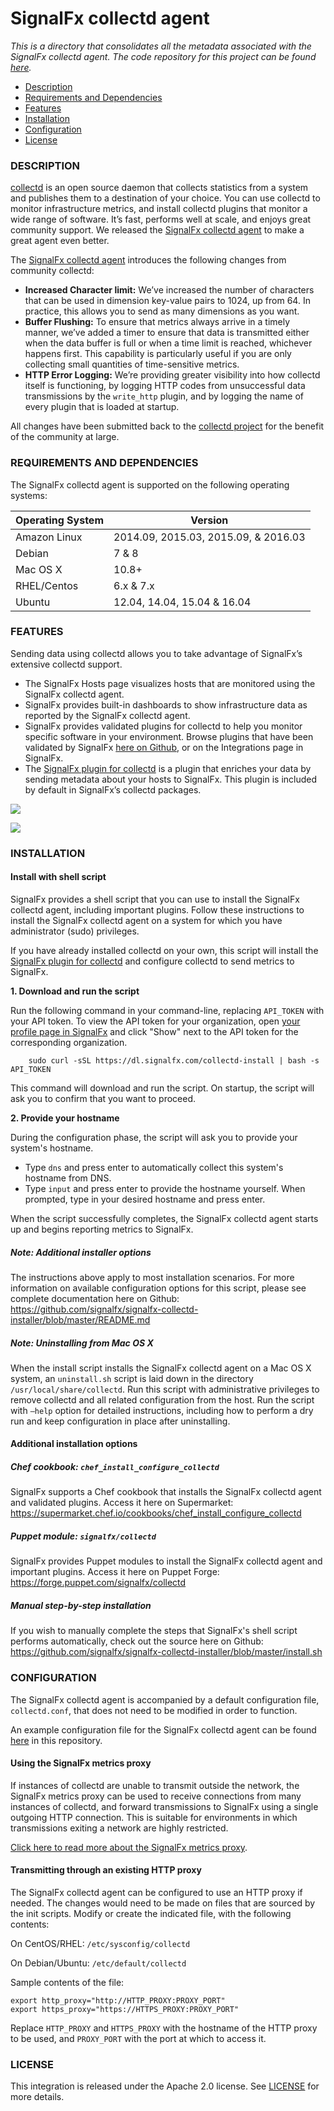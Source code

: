 # SignalFx collectd agent

_This is a directory that consolidates all the metadata associated with the SignalFx collectd agent. The code repository for this project can be found [here](https://github.com/signalfx/collectd/)._

- [Description](#description)
- [Requirements and Dependencies](#requirements-and-dependencies)
- [Features](#features)
- [Installation](#installation)
- [Configuration](#configuration)
- [License](#license)

### DESCRIPTION

[collectd](http://collectd.org) is an open source daemon that collects statistics from a system and publishes them to a destination of your choice. You can use collectd to monitor infrastructure metrics, and install collectd plugins that monitor a wide range of software. It’s fast, performs well at scale, and enjoys great community support. We released the [SignalFx collectd agent](https://github.com/signalfx/collectd) to make a great agent even better.

The [SignalFx collectd agent](https://github.com/signalfx/collectd) introduces the following changes from community collectd:

* **Increased Character limit:** We’ve increased the number of characters that can be used in dimension key-value pairs to 1024, up from 64. In practice, this allows you to send as many dimensions as you want.
* **Buffer Flushing:** To ensure that metrics always arrive in a timely manner, we’ve added a timer to ensure that data is transmitted either when the data buffer is full or when a time limit is reached, whichever happens first. This capability is particularly useful if you are only collecting small quantities of time-sensitive metrics.
* **HTTP Error Logging:** We’re providing greater visibility into how collectd itself is functioning, by logging HTTP codes from unsuccessful data transmissions by the `write_http` plugin, and by logging the name of every plugin that is loaded at startup.

All changes have been submitted back to the [collectd project](http://collectd.org) for the benefit of the community at large.

### REQUIREMENTS AND DEPENDENCIES

The SignalFx collectd agent is supported on the following operating systems:

| Operating System  | Version        |
|-----------|----------------|
| Amazon Linux | 2014.09, 2015.03, 2015.09, & 2016.03 |
| Debian  | 7 & 8 |
| Mac OS X | 10.8+ |
| RHEL/Centos | 6.x & 7.x |
| Ubuntu  | 12.04, 14.04, 15.04 & 16.04 |

### FEATURES

Sending data using collectd allows you to take advantage of SignalFx’s extensive collectd support.

- The SignalFx Hosts page visualizes hosts that are monitored using the SignalFx collectd agent.
- SignalFx provides built-in dashboards to show infrastructure data as reported by the SignalFx collectd agent.
- SignalFx provides validated plugins for collectd to help you monitor specific software in your environment. Browse plugins that have been validated by SignalFx [here on Github](http://signalfx.github.io), or on the Integrations page in SignalFx.
- The [SignalFx plugin for collectd](../collectd-signalfx) is a plugin that enriches your data by sending metadata about your hosts to SignalFx. This plugin is included by default in SignalFx’s collectd packages.

![](./img/collectdhostspage.png)

![](./img/hostspagesinglehost.png)

### INSTALLATION

#### Install with shell script

SignalFx provides a shell script that you can use to install the SignalFx collectd agent, including important plugins. Follow these instructions to install the SignalFx collectd agent on a system for which you have administrator (sudo) privileges.

If you have already installed collectd on your own, this script will install the [SignalFx plugin for collectd](../collectd-signalfx) and configure collectd to send metrics to SignalFx.

**1. Download and run the script**

 Run the following command in your command-line, replacing `API_TOKEN` with your API token. To view the API token for your organization, open [your profile page in SignalFx](https://app.signalfx.com/#/myprofile) and click "Show" next to the API token for the corresponding organization.

        sudo curl -sSL https://dl.signalfx.com/collectd-install | bash -s API_TOKEN

 This command will download and run the script. On startup, the script will ask you to confirm that you want to proceed.

**2. Provide your hostname**

 During the configuration phase, the script will ask you to provide your system's hostname.

 * Type `dns` and press enter to automatically collect this system's hostname from DNS.
 * Type `input` and press enter to provide the hostname yourself. When prompted, type in your desired hostname and press enter.

When the script successfully completes, the SignalFx collectd agent starts up and begins reporting metrics to SignalFx.

##### Note: Additional installer options

The instructions above apply to most installation scenarios. For more information on available configuration options for this script, please see complete documentation here on Github: https://github.com/signalfx/signalfx-collectd-installer/blob/master/README.md

##### Note: Uninstalling from Mac OS X

When the install script installs the SignalFx collectd agent on a Mac OS X system, an `uninstall.sh` script is laid down in the directory `/usr/local/share/collectd`. Run this script with administrative privileges to remove collectd and all related configuration from the host. Run the script with `–help` option for detailed instructions, including how to perform a dry run and keep configuration in place after uninstalling.

#### Additional installation options

##### Chef cookbook: `chef_install_configure_collectd`

SignalFx supports a Chef cookbook that installs the SignalFx collectd agent and validated plugins. Access it here on Supermarket: https://supermarket.chef.io/cookbooks/chef_install_configure_collectd

##### Puppet module: `signalfx/collectd`

SignalFx provides Puppet modules to install the SignalFx collectd agent and important plugins. Access it here on Puppet Forge:
https://forge.puppet.com/signalfx/collectd

##### Manual step-by-step installation

If you wish to manually complete the steps that SignalFx's shell script performs automatically, check out the source here on Github: https://github.com/signalfx/signalfx-collectd-installer/blob/master/install.sh

### CONFIGURATION

The SignalFx collectd agent is accompanied by a default configuration file, `collectd.conf`, that does not need to be modified in order to function.

An example configuration file for the SignalFx collectd agent can be found [here](./collectd.conf) in this repository.

#### Using the SignalFx metrics proxy

If instances of collectd are unable to transmit outside the network, the SignalFx metrics proxy can be used to receive connections from many instances of collectd, and forward transmissions to SignalFx using a single outgoing HTTP connection. This is suitable for environments in which transmissions exiting a network are highly restricted.

[Click here to read more about the SignalFx metrics proxy](https://github.com/signalfx/integrations/tree/master/metricproxy).

#### Transmitting through an existing HTTP proxy

The SignalFx collectd agent can be configured to use an HTTP proxy if needed. The changes would need to be made on files that are sourced by the init scripts. Modify or create the indicated file, with the following contents:

On CentOS/RHEL: `/etc/sysconfig/collectd`

On Debian/Ubuntu: `/etc/default/collectd`

Sample contents of the file:
```
export http_proxy="http://HTTP_PROXY:PROXY_PORT"
export https_proxy="https://HTTPS_PROXY:PROXY_PORT"
```

Replace `HTTP_PROXY` and `HTTPS_PROXY` with the hostname of the HTTP proxy to be used, and `PROXY_PORT` with the port at which to access it.

### LICENSE

This integration is released under the Apache 2.0 license. See [LICENSE](./LICENSE) for more details.

